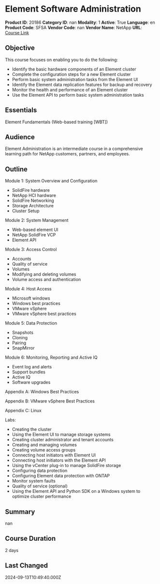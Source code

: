 # Element Software Administration

**Product ID**: 20186
**Category ID**: nan
**Modality**: 1
**Active**: True
**Language**: en
**Product Code**: SFSA
**Vendor Code**: nan
**Vendor Name**: NetApp
**URL**: [Course Link](https://www.fastlaneus.com/course/netapp-sfsa)

## Objective
This course focuses on enabling you to do the following:



- Identify the basic hardware components of an Element cluster
- Complete the configuration steps for a new Element cluster
- Perform basic system administration tasks from the Element UI
- Identify the Element data replication features for backup and recovery
- Monitor the health and performance of an Element cluster
- Use the Element API to perform basic system administration tasks

## Essentials
Element Fundamentals (Web-based training [WBT])

## Audience
Element Administration is an intermediate course in a comprehensive learning path for NetApp customers, partners, and employees.

## Outline
Module 1: System Overview and Configuration 


- SolidFire hardware
- NetApp HCI hardware
- SolidFire Networking
- Storage Architecture
- Cluster Setup

Module 2: System Management


- Web-based element UI
- NetApp SolidFire VCP
- Element API

Module 3: Access Control


- Accounts
- Quality of service
- Volumes
- Modifying and deleting volumes
- Volume access and authentication

Module 4: Host Access


- Microsoft windows
- Windows best practices
- VMware vSphere
- VMware vSphere best practices

Module 5: Data Protection


- Snapshots
- Cloning
- Pairing
- SnapMirror

Module 6: Monitoring, Reporting and Active IQ


- Event log and alerts
- Support bundles
- Active IQ
- Software upgrades

Appendix A: Windows Best Practices



Appendix B: VMware vSphere Best Practices



Appendix C: Linux




Labs:


- Creating the cluster
- Using the Element UI to manage storage systems
- Creating cluster administrator and tenant accounts
- Creating and managing volumes
- Creating volume access groups
- Connecting host initiators with Element UI
- Connecting host initiators with the Element API
- Using the vCenter plug-in to manage SolidFire storage
- Configuring data protection
- Configuring Element data protection with ONTAP
- Monitor system faults
- Quality of service (optional)
- Using the Element API and Python SDK on a Windows system to optimize cluster performance

## Summary
nan

## Course Duration
2 days

## Last Changed
2024-09-13T10:49:40.000Z

